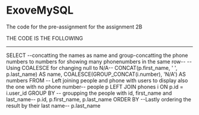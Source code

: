 # ExoveMySQL
The code for the pre-assignment for the assignment 2B

THE CODE IS THE FOLLOWING

------------

SELECT 
   --concatting the names as name and group-concatting the phone numbers to numbers for showing many phonenumbers in the same row--
   --Using COALESCE for changing null to N/A--
  CONCAT(p.first_name, ' ', p.last_name) AS name,
  COALESCE(GROUP_CONCAT(i.number), 'N/A') AS numbers
FROM 
-- Left joining people and phone with users to display also the one with no phone number--
  people p LEFT JOIN phones i ON p.id = i.user_id
GROUP BY
-- groupping the people with id, first_name and last_name--
  p.id, p.first_name, p.last_name
ORDER BY
--Lastly ordering the result by their last name--
  p.last_name


